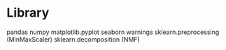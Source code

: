 # Library
pandas 
numpy
matplotlib.pyplot 
seaborn
warnings
sklearn.preprocessing (MinMaxScaler)
sklearn.decomposition (NMF)
